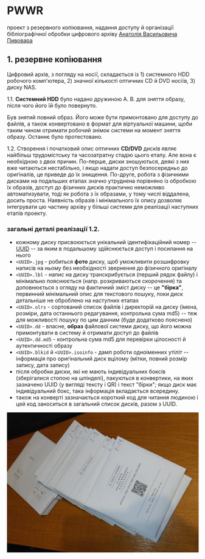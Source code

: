 # PWWR

проект з резервного копіювання, надання доступу й організації бібліографічної обробки цифрового архіву [Анатолія Васильовича Пивовара](https://uk.wikipedia.org/wiki/%D0%9F%D0%B8%D0%B2%D0%BE%D0%B2%D0%B0%D1%80_%D0%90%D0%BD%D0%B0%D1%82%D0%BE%D0%BB%D1%96%D0%B9_%D0%92%D0%B0%D1%81%D0%B8%D0%BB%D1%8C%D0%BE%D0%B2%D0%B8%D1%87)

## 1. резервне копіювання

Цифровий архів, з погляду на носії, складається із 1) системного HDD робочого комп'ютера, 2) значної кількості оптичних CD й DVD носіїв, 3) диску NAS.

1.1. **Системний HDD** було надано дружиною А. В. для зняття образу, після чого його їй було повернуто.

Був знятий повний образ. Його може бути примонтовано для доступу до файлів, а також конвертовано в формат для віртуальної машини, щоби таким чином отримати робочий знімок системи на момент зняття образу. Останнє було протестовано.

1.2. Створення і початковий опис оптичних **CD/DVD** дисків являє найбільш трудомістську та часозатратну стадію цього етапу. Але вона є необхідною з двох причин. По-перше, диски зношуються, деякі з них вже читаються нестабільно, і якщо надати доступ безпосередньо до оригіналів, це приведе до їх знищення. По-друге, робота з фізичними дисками на подальших етапах значно утруднена порівняно із обробкою їх образів, доступ до фізичних дисків практично неможливо автоматизувати, тоді як робота з їх образами, у тому числі віддалена, досить проста. Наявність образів і мінімального їх опису дозволяє інтегрувати цю частину архіву у більші системи для реалізації наступних етапів проекту.

### загальні деталі реалізації 1.2.

- кожному диску присвоюється унікальний ідентифікаційний номер -- [UUID](https://uk.wikipedia.org/wiki/UUID) -- за яким в подальшому здійснюється доступ і посилання на нього
- `<UUID>.jpg` - робиться **фото** диску, щоб уможливити розшифровку написів на ньому без необхідності звернення до фізичного оригіналу
- `<UUID>.lbl` - напис на диску транскрибується (перший рядок файлу) і мінімально пояснюється (напр. розкриваються скорочення) та доповнюється з огляду на фактичний зміст диску -- це **"бірка"**, первинний мінімальний опис для текстового пошуку, поки диск детальніше не оброблено на наступних етапах
- `<UUID>.olrs` - сортований список файлів і директорій на диску (імена, розміри, дата останнього редагування, контрольна сума md5) -- теж для можливості пошуку по цим данним (буде додатково пояснено)
- `<UUID>.dd` - власне, **образ** файлової системи диску, що його можна примонтувати в систему й отримати доступ до файлів
- `<UUID>.dd.md5` - контрольна сума md5 для перевірки цілосності й аутентичності образу
- `<UUID>.blkid` й `<UUID>.isoinfo` - дамп роботи одноіменних утіліт -- інформація про оригінальний диск вцілому (мітки, повний розмір запису, дата запису)
- після обробки диски, які не мають індивідуальних боксів (зберігалися стопою на шпінделі), пакуються в конвертики, на яких зазначено UUID (у вигляді тексту і QR) і текст "бірки"; якщо диск має індивідуальний бокс, така інформація вкладається всередину.
- також на конверті зазначається короткий код для читання людиною і цей код заноситься в загальний список дисків, разом з UUID.
    
![оброблені оригінальні диски в обгортках](pwwr_cdvd_originals_sample.jpg)

